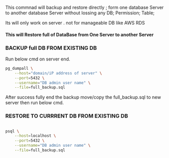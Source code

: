 <p>This commnad will backup and restore directly ;
form one database Server to another database Server  without lossing any 
DB;
Permission;
Table;

</p>

<p>Its will  only work on server . not for  manageable DB like AWS RDS </p>


<p><h4>This will Restore full of DataBase from One Server to another Server</h4></p>


<h3> BACKUP full DB FROM EXISTING DB  </h3>


Run below cmd on server end.

```bash
pg_dumpall \
    --host="domain/iP address of server" \
    --port=5432 \
    --username="DB admin user name" \
    --file=full_backup.sql
```

After success fully end the backup move/copy the full_backup.sql to new server then run below cmd. 

<h3> RESTORE TO CURRRENT DB FROM EXISTING DB </h3>



```bash

psql \
    --host=localhost \
    --port=5432 \
    --username="DB admin user name" \
    --file=full_backup.sql
```